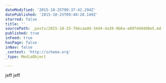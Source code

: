 ```yaml
---
dateModified: '2015-10-25T09:37:42.294Z'
datePublished: '2015-10-25T09:40:28.149Z'
starred: false
title: ''
sourcePath: _posts/2015-10-25-7b6caadd-34d4-4a38-9b6a-a897dd4dd0e5.md
published: true
inFeed: true
hasPage: false
inNav: false
_context: 'http://schema.org'
_type: MediaObject

---
```

jeff
jeff